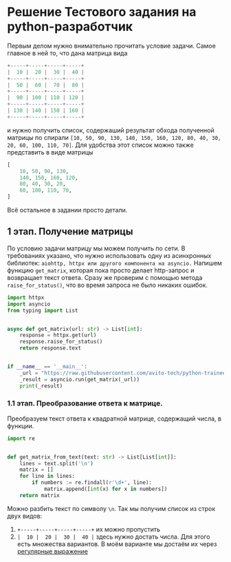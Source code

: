 # Решение Тестового задания на python-разработчик

Первым делом нужно внимательно прочитать условие задачи. Самое главное в ней то, что дана матрица вида
```python
+-----+-----+-----+-----+
|  10 |  20 |  30 |  40 |
+-----+-----+-----+-----+
|  50 |  60 |  70 |  80 |
+-----+-----+-----+-----+
|  90 | 100 | 110 | 120 |
+-----+-----+-----+-----+
| 130 | 140 | 150 | 160 |
+-----+-----+-----+-----+
```
и нужно получить список, содержаший результат обхода полученной матрицы по спирали `[10, 50, 90, 130, 140, 150, 160, 120, 80, 40, 30, 20, 60, 100, 110, 70]`.
Для удобства этот список можно также представить в виде матрицы
```python
[
    10, 50, 90, 130,
    140, 150, 160, 120,
    80, 40, 30, 20,
    60, 100, 110, 70,
]
```
Всё остальное в задании просто детали.

## 1 этап. Получение матрицы
По условию задачи матрицу мы можем получить по сети. В требованиях указано, что нужно использовать одну из асинхронных библиотек: `aiohttp, httpx или другого компонента на asyncio.`
Напишем функцию `get_matrix`, которая пока просто делает http-запрос и возвращает текст ответа. Сразу же проверим с помощью метода `raise_for_status()`, что во время запроса не было никаких ошибок.
```python
import httpx
import asyncio
from typing import List


async def get_matrix(url: str) -> List[int]:
    response = httpx.get(url)
    response.raise_for_status()
    return response.text


if __name__ == '__main__':
    _url = "https://raw.githubusercontent.com/avito-tech/python-trainee-assignment/main/matrix.txt"
    _result = asyncio.run(get_matrix(_url))
    print(_result)
```

### 1.1 этап. Преобразование ответа к матрице.
Преобразуем текст ответа к квадратной матрице, содержащий числа, в функции.
```python
import re


def get_matrix_from_text(text: str) -> List[List[int]]:
    lines = text.split('\n')
    matrix = []
    for line in lines:
        if numbers := re.findall(r'\d+', line):
            matrix.append([int(x) for x in numbers])
    return matrix
```
Можно разбить текст по символу `\n`. Так мы получим список из строк двух видов:
1. `+-----+-----+-----+-----+` их можно пропустить
2. `|  10 |  20 |  30 |  40 |` здесь нужно достать числа. Для этого есть множества вариантов. 
В моём варианте мы достаём их через [регулярные выражение](https://ru.wikipedia.org/wiki/%D0%A0%D0%B5%D0%B3%D1%83%D0%BB%D1%8F%D1%80%D0%BD%D1%8B%D0%B5_%D0%B2%D1%8B%D1%80%D0%B0%D0%B6%D0%B5%D0%BD%D0%B8%D1%8F)
